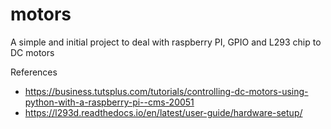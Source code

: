 # motors
A simple and initial project to deal with raspberry PI, GPIO and L293 chip to DC motors

References 
- https://business.tutsplus.com/tutorials/controlling-dc-motors-using-python-with-a-raspberry-pi--cms-20051
- https://l293d.readthedocs.io/en/latest/user-guide/hardware-setup/
